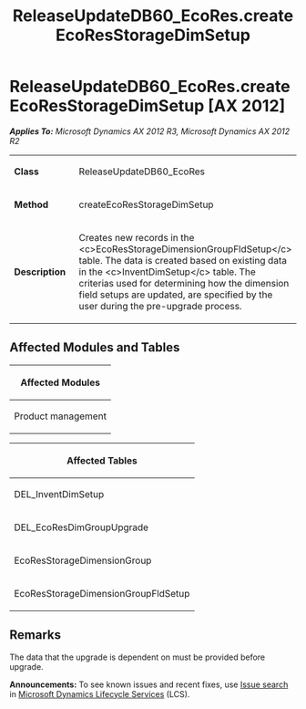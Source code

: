 ﻿---
title: ReleaseUpdateDB60_EcoRes.createEcoResStorageDimSetup
TOCTitle: ReleaseUpdateDB60_EcoRes.createEcoResStorageDimSetup
ms:assetid: 8d5207c8-46ec-bb8e-e9ef-e8d5878dff07
ms:mtpsurl: https://msdn.microsoft.com/en-us/library/JJ736480(v=AX.60)
ms:contentKeyID: 49709669
ms.date: 05/18/2015
mtps_version: v=AX.60
---

# ReleaseUpdateDB60\_EcoRes.createEcoResStorageDimSetup [AX 2012]


_**Applies To:** Microsoft Dynamics AX 2012 R3, Microsoft Dynamics AX 2012 R2_

<table>
<colgroup>
<col style="width: 50%" />
<col style="width: 50%" />
</colgroup>
<tbody>
<tr class="odd">
<td><p><strong>Class</strong></p></td>
<td><p>ReleaseUpdateDB60_EcoRes</p></td>
</tr>
<tr class="even">
<td><p><strong>Method</strong></p></td>
<td><p>createEcoResStorageDimSetup</p></td>
</tr>
<tr class="odd">
<td><p><strong>Description</strong></p></td>
<td><p>Creates new records in the &lt;c&gt;EcoResStorageDimensionGroupFldSetup&lt;/c&gt; table. The data is created based on existing data in the &lt;c&gt;InventDimSetup&lt;/c&gt; table. The criterias used for determining how the dimension field setups are updated, are specified by the user during the pre-upgrade process.</p></td>
</tr>
</tbody>
</table>


## Affected Modules and Tables

<table>
<colgroup>
<col style="width: 100%" />
</colgroup>
<thead>
<tr class="header">
<th><p>Affected Modules</p></th>
</tr>
</thead>
<tbody>
<tr class="odd">
<td><p>Product management</p></td>
</tr>
</tbody>
</table>


<table>
<colgroup>
<col style="width: 100%" />
</colgroup>
<thead>
<tr class="header">
<th><p>Affected Tables</p></th>
</tr>
</thead>
<tbody>
<tr class="odd">
<td><p>DEL_InventDimSetup</p></td>
</tr>
<tr class="even">
<td><p>DEL_EcoResDimGroupUpgrade</p></td>
</tr>
<tr class="odd">
<td><p>EcoResStorageDimensionGroup</p></td>
</tr>
<tr class="even">
<td><p>EcoResStorageDimensionGroupFldSetup</p></td>
</tr>
</tbody>
</table>


## Remarks

The data that the upgrade is dependent on must be provided before upgrade.

  
**Announcements:** To see known issues and recent fixes, use [Issue search](http://go.microsoft.com/fwlink/?linkid=389258) in [Microsoft Dynamics Lifecycle Services](http://go.microsoft.com/fwlink/?linkid=306505) (LCS).

